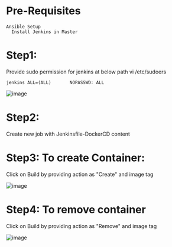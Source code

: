 # Pre-Requisites
    Ansible Setup 
      Install Jenkins in Master
# Step1:
  Provide sudo permission for jenkins at below path
  vi /etc/sudoers
  
    jenkins ALL=(ALL)       NOPASSWD: ALL
  ![image](https://user-images.githubusercontent.com/58024415/100513792-d5b18080-3195-11eb-9703-ad3f28479b22.png)
# Step2:
  Create new job with Jenkinsfile-DockerCD content
# Step3: To create Container:
  Click on Build by providing action as "Create" and image tag
  
  ![image](https://user-images.githubusercontent.com/58024415/100516985-92fba280-31ad-11eb-85de-aaed802772c4.png)
# Step4: To remove container
  Click on Build by providing action as "Remove" and image tag
  
  ![image](https://user-images.githubusercontent.com/58024415/100517035-fa195700-31ad-11eb-9d0c-1b1360ddb421.png)
